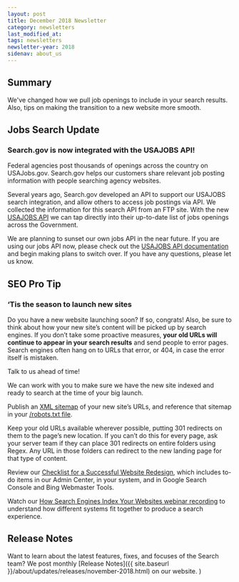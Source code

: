 ```yaml
---
layout: post
title: December 2018 Newsletter
category: newsletters
last_modified_at: 
tags: newsletters
newsletter-year: 2018
sidenav: about_us
---
```


## Summary
We've changed how we pull job openings to include in your search results. Also, tips on making the transition to a new website more smooth.

## Jobs Search Update

### Search.gov is now integrated with the USAJOBS API!

Federal agencies post thousands of openings across the country on USAJobs.gov. Search.gov helps our customers share relevant job posting information with people searching agency websites.

Several years ago, Search.gov developed an API to support our USAJOBS search integration, and allow others to access job postings via API. We collected the information for this search API from an FTP site. With the new <a href="https://developer.usajobs.gov/?utm_campaign=Search.gov%20Newsletter&amp;utm_source=hs_email&amp;utm_medium=email&amp;_hsenc=p2ANqtz-_AYbJcDU8Yz2xmd5SWEX4zgdH0zO4SOzikvgp1UmVlrIvFSX3EOf1reguLdFqRRt7HZS6b">USAJOBS API</a> we can tap directly into their up-to-date list of jobs openings across the Government.

We are planning to sunset our own jobs API in the near future. If you are using our jobs API now, please check out the <a href="https://developer.usajobs.gov/?utm_campaign=Search.gov%20Newsletter&amp;utm_source=hs_email&amp;utm_medium=email&amp;_hsenc=p2ANqtz-_AYbJcDU8Yz2xmd5SWEX4zgdH0zO4SOzikvgp1UmVlrIvFSX3EOf1reguLdFqRRt7HZS6b">USAJOBS API documentation</a> and begin making plans to switch over. If you have any questions, please let us know.

## SEO Pro Tip

### ‘Tis the season to launch new sites

Do you have a new website launching soon? If so, congrats! Also, be sure to think about how your new site’s content will be picked up by search engines. If you don’t take some proactive measures, **your old URLs will continue to appear in your search results** and send people to error pages. Search engines often hang on to URLs that error, or 404, in case the error itself is mistaken.

Talk to us ahead of time!
 
We can work with you to make sure we have the new site indexed and ready to search at the time of your big launch.

Publish an <a href="https://search.gov/blog/sitemaps.html?utm_campaign=Search.gov%20Newsletter&amp;utm_source=hs_email&amp;utm_medium=email&amp;_hsenc=p2ANqtz-_AYbJcDU8Yz2xmd5SWEX4zgdH0zO4SOzikvgp1UmVlrIvFSX3EOf1reguLdFqRRt7HZS6b">XML sitemap</a> of your new site’s URLs, and reference that sitemap in your <a href="https://search.gov/blog/robotstxt.html?utm_campaign=Search.gov%20Newsletter&amp;utm_source=hs_email&amp;utm_medium=email&amp;_hsenc=p2ANqtz-_AYbJcDU8Yz2xmd5SWEX4zgdH0zO4SOzikvgp1UmVlrIvFSX3EOf1reguLdFqRRt7HZS6b">/robots.txt file</a>. 

Keep your old URLs available wherever possible, putting 301 redirects on them to the page’s new location. If you can’t do this for every page, ask your server team if they can place 301 redirects on entire folders using Regex. Any URL in those folders can redirect to the new landing page for that type of content.

Review our <a href="https://search.gov/blog/redesign.html?utm_campaign=Search.gov%20Newsletter&amp;utm_source=hs_email&amp;utm_medium=email&amp;_hsenc=p2ANqtz-_AYbJcDU8Yz2xmd5SWEX4zgdH0zO4SOzikvgp1UmVlrIvFSX3EOf1reguLdFqRRt7HZS6b">Checklist for a Successful Website Redesign</a>, which includes to-do items in our Admin Center, in your system, and in Google Search Console and Bing Webmaster Tools.

Watch our <a href="https://search.gov/manual/training.html?utm_campaign=Search.gov%20Newsletter&amp;utm_source=hs_email&amp;utm_medium=email&amp;_hsenc=p2ANqtz-_AYbJcDU8Yz2xmd5SWEX4zgdH0zO4SOzikvgp1UmVlrIvFSX3EOf1reguLdFqRRt7HZS6b">How Search Engines Index Your Websites webinar recording</a> to understand how different systems fit together to produce a search experience.</td>

## Release Notes

Want to learn about the latest features, fixes, and focuses of the Search team? We post monthly [Release Notes]({{ site.baseurl }}/about/updates/releases/november-2018.html) on our website.
)